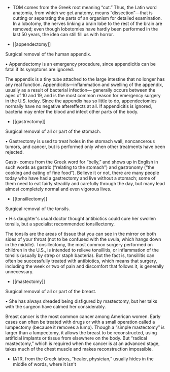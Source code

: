 - TOM comes from the Greek root meaning “cut.” Thus, the Latin word anatomia, from which we get
anatomy,  means  “dissection”—that  is  cutting  or  separating  the  parts  of  an  organism  for  detailed
examination. In a lobotomy, the nerves linking a brain lobe to the rest of the brain are removed; even
though  lobotomies  have  hardly  been  performed  in  the  last  50  years,  the  idea  can  still  fill  us  with
horror.

- [[appendectomy]] 

 Surgical removal of the human appendix. 

•  Appendectomy  is  an  emergency  procedure,  since  appendicitis  can  be  fatal  if  its  symptoms  are
ignored. 

The  appendix  is  a  tiny  tube  attached  to  the  large  intestine  that  no  longer  has  any  real  function.
Appendicitis—inflammation and swelling of the appendix, usually as a result of bacterial infection—
generally  occurs  between  the  ages  of  10  and  19,  and  is  the  most  common  reason  for  emergency
surgery  in  the  U.S.  today.  Since  the  appendix  has  so  little  to  do,  appendectomies  normally  have  no
negative aftereffects at all. If appendicitis is ignored, bacteria may enter the blood and infect other
parts of the body.

- [[gastrectomy]] 

 Surgical removal of all or part of the stomach. 

•  Gastrectomy  is  used  to  treat  holes  in  the  stomach  wall,  noncancerous  tumors,  and  cancer,  but  is
performed only when other treatments have been rejected. 

Gastr-  comes  from  the  Greek  word  for  “belly,”  and  shows  up  in  English  in  such  words  as  gastric
(“relating to the stomach”) and gastronomy (“the cooking and eating of fine food”). Believe it or not,
there are many people today who have had a gastrectomy and live without a stomach; some of them
need to eat fairly steadily and carefully through the day, but many lead almost completely normal and
even vigorous lives.

- [[tonsillectomy]] 

 Surgical removal of the tonsils. 

•  His  daughter's  usual  doctor  thought  antibiotics  could  cure  her  swollen  tonsils,  but  a  specialist
recommended tonsillectomy. 

The tonsils are the areas of tissue that you can see in the mirror on both sides of your throat (not to be
confused with the uvula, which hangs down in the middle). Tonsillectomy, the most common surgery
performed  on  children  in  the  U.S.,  is  intended  to  relieve  tonsillitis,  or  inflammation  of  the  tonsils
(usually by strep or staph bacteria). But the fact is, tonsillitis can often be successfully treated with
antibiotics, which means that surgery, including the week or two of pain and discomfort that follows
it, is generally unnecessary.

- [[mastectomy]] 

 Surgical removal of all or part of the breast. 

• She has always dreaded being disfigured by mastectomy, but her talks with the surgeon have calmed
her considerably. 

Breast cancer is the most common cancer among American women. Early cases can often be treated
with  drugs  or  with  a  small  operation  called  a  lumpectomy  (because  it  removes  a  lump).  Though  a
“simple  mastectomy”  is  larger  than  a  lumpectomy,  it  allows  the  breast  to  be  reconstructed,  using
artificial implants or tissue from elsewhere on the body. But “radical mastectomy,” which is required
when  the  cancer  is  at  an  advanced  stage,  takes  much  of  the  chest  muscle  and  makes  reconstruction
impossible.

- IATR, from the Greek iatros, “healer, physician,” usually hides in the middle of words, where it isn't
